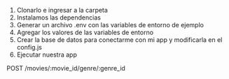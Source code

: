 1. Clonarlo e ingresar a la carpeta
2. Instalamos las dependencias
3. Generar un archivo .env con las variables de entorno de ejemplo
4. Agregar los valores de las variables de entorno
5. Crear la base de datos para conectarme con mi app y modificarla en el config.js
6. Ejecutar nuestra app

POST /movies/:movie_id/genre/:genre_id